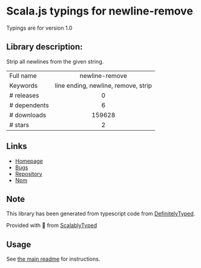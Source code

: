 
# Scala.js typings for newline-remove

Typings are for version 1.0

## Library description:
Strip all newlines from the given string.

|                    |                 |
| ------------------ | :-------------: |
| Full name          | newline-remove |
| Keywords           | line ending, newline, remove, strip |
| # releases         | 0 |
| # dependents       | 6 |
| # downloads        | 159628 |
| # stars            | 2 |

## Links
- [Homepage](https://github.com/yoshuawuyts/newline-remove)
- [Bugs](https://github.com/yoshuawuyts/newline-remove/issues)
- [Repository](https://github.com/yoshuawuyts/newline-remove)
- [Npm](https://www.npmjs.com/package/newline-remove)
    


## Note
This library has been generated from typescript code from [DefinitelyTyped](https://definitelytyped.org).

Provided with :purple_heart: from [ScalablyTyped](https://github.com/oyvindberg/ScalablyTyped)

## Usage
See [the main readme](../../readme.md) for instructions.


